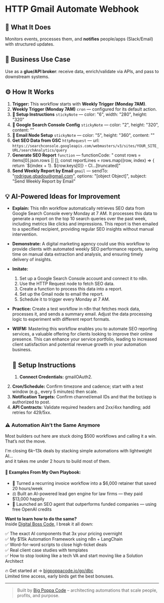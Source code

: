 # HTTP Gmail Automate Webhook
  ## 🚀 What It Does
  Monitors events, processes them, and **notifies** people/apps (Slack/Email) with structured updates.
  
  ## 💼 Business Use Case
  Use as a **glue/API broker**: receive data, enrich/validate via APIs, and pass to downstream systems.
  
  ## ⚙️ How It Works
  1. **Trigger:** This workflow starts with **Weekly Trigger (Monday 7AM)**.
  2. **Weekly Trigger (Monday 7AM)** `cron` — configured for its default action.
3. **📌 Setup Instructions** `stickyNote` — color: "6", width: "280", height: "320"
4. **📌 Google Search Console Config** `stickyNote` — color: "2", height: "320", content: ""
5. **📌 Email Node Setup** `stickyNote` — color: "5", height: "360", content: ""
6. **Get SEO Data from GSC** `httpRequest` — url: `https://searchconsole.googleapis.com/webmasters/v3/sites/YOUR_SITE_URL/searchAnalytics/query`
7. **Generate SEO Report** `function` — functionCode: "
                const rows = items[0].json.rows || [];
                const reportLines = rows.map((row, index) => {
                    return `${index + 1}. ${row.keys[0]} - Cl…[truncated]"
8. **Send Weekly Report by Email** `gmail` — sendTo: "rodrigue.gbadou@gmail.com", options: "[object Object]", subject: "Send Weekly Report by Email"
  
  ## 💡 AI-Powered Ideas for Improvement
  - **Explain:** This n8n workflow automatically retrieves SEO data from Google Search Console every Monday at 7 AM. It processes this data to generate a report on the top 10 search queries over the past week, including metrics like clicks and impressions. This report is then emailed to a specified recipient, providing regular SEO insights without manual intervention.

- **Demonstrate:** A digital marketing agency could use this workflow to provide clients with automated weekly SEO performance reports, saving time on manual data extraction and analysis, and ensuring timely delivery of insights.

- **Imitate:** 
  1. Set up a Google Search Console account and connect it to n8n.
  2. Use the HTTP Request node to fetch SEO data.
  3. Create a function to process this data into a report.
  4. Set up the Gmail node to email the report.
  5. Schedule it to trigger every Monday at 7 AM.

- **Practice:** Create a test workflow in n8n that fetches mock data, processes it, and sends a summary email. Adjust the data processing logic to experiment with different report formats.

- **WIIFM:** Mastering this workflow enables you to automate SEO reporting services, a valuable offering for clients looking to improve their online presence. This can enhance your service portfolio, leading to increased client satisfaction and potential revenue growth in your automation business.
  
  ## 🔧 Setup Instructions
  1. **Connect Credentials:** gmailOAuth2.
2. **Cron/Schedule:** Confirm timezone and cadence; start with a test window (e.g., every 5 minutes) then scale.
3. **Notification Targets:** Confirm channel/email IDs and that the bot/app is authorized to post.
4. **API Contracts:** Validate required headers and 2xx/4xx handling; add retries for 429/5xx.
  
### ⚠️ Automation Ain’t the Same Anymore

Most builders out here are stuck doing $500 workflows and calling it a win.  
That’s not the move.  

I'm closing $6k–$13k deals by stacking simple automations with lightweight AI...  
and it takes me under 2 hours to build most of them.

#### 🧠 Examples From My Own Playbook:
- 🔁 Turned a recurring invoice workflow into a $6,000 retainer that saved 20 hours/week  
- ⚖️ Built an AI-powered lead gen engine for law firms — they paid $13,000 happily  
- 🚀 Launched an SEO agent that outperforms funded companies — using free OpenAI credits  

**Want to learn how to do the same?**  
Inside [Digital Boss Code](https://bigpoppacode.io/go/dbc), I break it all down:

✅ The exact AI components that 3x your pricing overnight  
✅ My $15k Automation Framework using n8n + LangChain  
✅ Word-for-word scripts to close high-ticket deals  
✅ Real client case studies with templates  
✅ How to stop looking like a tech VA and start moving like a Solution Architect  

🔥 Get started at → [bigpoppacode.io/go/dbc](https://bigpoppacode.io/go/dbc)  
Limited time access, early birds get the best bonuses.

---
> Built by [Big Poppa Code](https://bigpoppacode.io) – architecting automations that scale people, profits, and purpose.
  